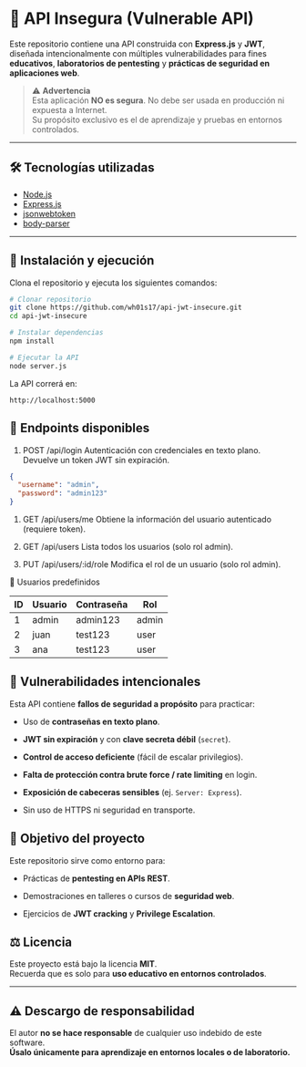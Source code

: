 # 🚨 API Insegura (Vulnerable API)

Este repositorio contiene una API construida con **Express.js** y **JWT**, diseñada intencionalmente con múltiples vulnerabilidades para fines **educativos**, **laboratorios de pentesting** y **prácticas de seguridad en aplicaciones web**.

> ⚠️ **Advertencia**  
> Esta aplicación **NO es segura**. No debe ser usada en producción ni expuesta a Internet.  
> Su propósito exclusivo es el de aprendizaje y pruebas en entornos controlados.

---

## 🛠️ Tecnologías utilizadas

- [Node.js](https://nodejs.org/)  
- [Express.js](https://expressjs.com/)  
- [jsonwebtoken](https://www.npmjs.com/package/jsonwebtoken)  
- [body-parser](https://www.npmjs.com/package/body-parser)  

---

## 🚀 Instalación y ejecución

Clona el repositorio y ejecuta los siguientes comandos:

```bash
# Clonar repositorio
git clone https://github.com/wh01s17/api-jwt-insecure.git
cd api-jwt-insecure

# Instalar dependencias
npm install

# Ejecutar la API
node server.js
```

La API correrá en:
```http
http://localhost:5000
```

## 📌 Endpoints disponibles

1. POST /api/login
Autenticación con credenciales en texto plano. Devuelve un token JWT sin expiración.

```json
{
  "username": "admin",
  "password": "admin123"
}
```

1. GET /api/users/me
Obtiene la información del usuario autenticado (requiere token).

2. GET /api/users
Lista todos los usuarios (solo rol admin).

4. PUT /api/users/:id/role
Modifica el rol de un usuario (solo rol admin).


👤 Usuarios predefinidos

| ID | Usuario | Contraseña | Rol  |
|----|---------|------------|------|
| 1  | admin   | admin123   | admin |
| 2  | juan    | test123    | user  |
| 3  | ana     | test123    | user  |

## 🔎 Vulnerabilidades intencionales

Esta API contiene **fallos de seguridad a propósito** para practicar:

- Uso de **contraseñas en texto plano**.
    
- **JWT sin expiración** y con **clave secreta débil** (`secret`).
    
- **Control de acceso deficiente** (fácil de escalar privilegios).
    
- **Falta de protección contra brute force / rate limiting** en login.
    
- **Exposición de cabeceras sensibles** (ej. `Server: Express`).
    
- Sin uso de HTTPS ni seguridad en transporte.

## 🎯 Objetivo del proyecto

Este repositorio sirve como entorno para:

- Prácticas de **pentesting en APIs REST**.
    
- Demostraciones en talleres o cursos de **seguridad web**.
    
- Ejercicios de **JWT cracking** y **Privilege Escalation**.

## ⚖️ Licencia

Este proyecto está bajo la licencia **MIT**.  
Recuerda que es solo para **uso educativo en entornos controlados**.

---

## ⚠️ Descargo de responsabilidad

El autor **no se hace responsable** de cualquier uso indebido de este software.  
**Úsalo únicamente para aprendizaje en entornos locales o de laboratorio.**
